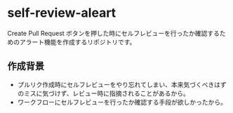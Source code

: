 # self-review-aleart
Create Pull Request ボタンを押した時にセルフレビューを行ったか確認するためのアラート機能を作成するリポジトリです。

## 作成背景
* プルリク作成時にセルフレビューをやり忘れてしまい、本来気づくべきはずのミスに気づけず、レビュー時に指摘されることがあるから。
* ワークフローにセルフレビューを行ったか確認する手段が欲しかったから。

